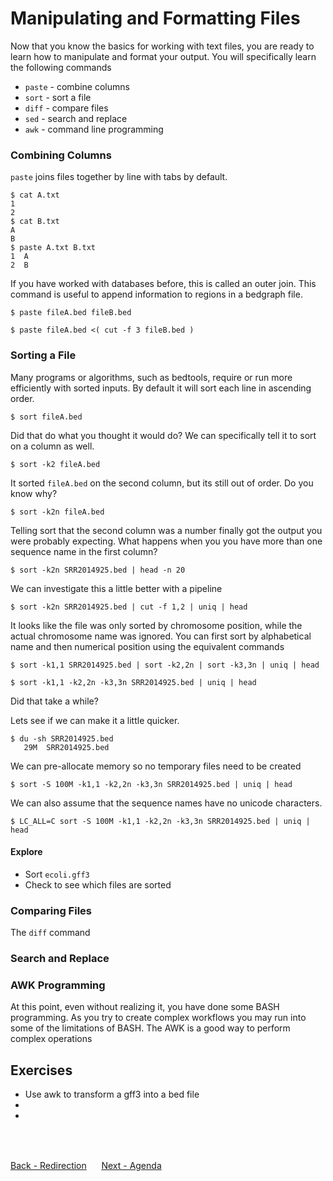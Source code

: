 # Manipulating and Formatting Files

Now that you know the basics for working with text files, you are ready to learn how to manipulate and format your output. You will specifically learn the following commands

- `paste` - combine columns
- `sort` - sort a file
- `diff` - compare files
- `sed` - search and replace
- `awk` - command line programming

### Combining Columns

`paste` joins files together by line with tabs by default.

```
$ cat A.txt
1
2
$ cat B.txt
A
B
$ paste A.txt B.txt
1  A
2  B
```

If you have worked with databases before, this is called an outer join. This command is useful to append information to regions in a bedgraph file.

```
$ paste fileA.bed fileB.bed
```

```
$ paste fileA.bed <( cut -f 3 fileB.bed )
```

### Sorting a File

Many programs or algorithms, such as bedtools, require or run more efficiently with sorted inputs. By default it will sort each line in ascending order.

```
$ sort fileA.bed
```

Did that do what you thought it would do? We can specifically tell it to sort on a column as well.

```
$ sort -k2 fileA.bed
```

It sorted `fileA.bed` on the second column, but its still out of order. Do you know why?

```
$ sort -k2n fileA.bed
```

Telling sort that the second column was a number finally got the output you were probably expecting. What happens when you you have more than one sequence name in the first column?

```
$ sort -k2n SRR2014925.bed | head -n 20
```

We can investigate this a little better with a pipeline

```
$ sort -k2n SRR2014925.bed | cut -f 1,2 | uniq | head
```

It looks like the file was only sorted by chromosome position, while the actual chromosome name was ignored. You can first sort by alphabetical name and then numerical position using the equivalent commands

```
$ sort -k1,1 SRR2014925.bed | sort -k2,2n | sort -k3,3n | uniq | head
```

```
$ sort -k1,1 -k2,2n -k3,3n SRR2014925.bed | uniq | head
```

Did that take a while?

Lets see if we can make it a little quicker.

```
$ du -sh SRR2014925.bed
   29M	SRR2014925.bed
```

We can pre-allocate memory so no temporary files need to be created

```
$ sort -S 100M -k1,1 -k2,2n -k3,3n SRR2014925.bed | uniq | head
```

We can also assume that the sequence names have no unicode characters.

```
$ LC_ALL=C sort -S 100M -k1,1 -k2,2n -k3,3n SRR2014925.bed | uniq | head
```

#### Explore

- Sort `ecoli.gff3`
- Check to see which files are sorted

### Comparing Files

The `diff` command

### Search and Replace

### AWK Programming

At this point, even without realizing it, you have done some BASH programming.
As you try to create complex workflows you may run into some of the limitations of BASH.
The AWK is a good way to perform complex operations


## Exercises
- Use awk to transform a gff3 into a bed file
-
-
<br>
<br>

[Back - Redirection](gnu_utils_04.md) &nbsp;&nbsp;&#151;&nbsp;&nbsp; [Next - Agenda](welcome_01.md)

